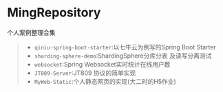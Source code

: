 # MingRepository
个人案例整理合集

> - `qiniu-spring-boot-starter`:以七牛云为例写的Spring Boot Starter
> - `sharding-sphere-demo`:ShardingSphere分库分表 及读写分离测试
> - `websocket`:Spring Websocket实时统计在线用户数
> - `JT809-Server`:JT809 协议的简单实现
> - `MyWeb-Static`:个人静态网页的实现(大二时的H5作业)